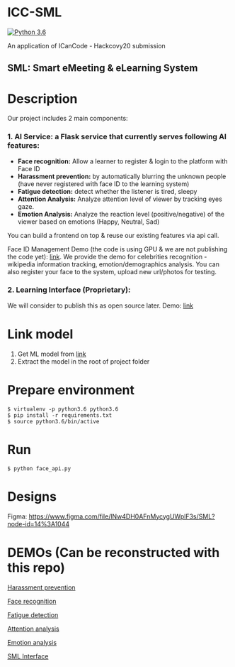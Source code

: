 # ICC-SML
[![Python 3.6](https://img.shields.io/badge/python-3.6-blue.svg)](https://www.python.org/downloads/release/python-360/)

An application of ICanCode - Hackcovy20 submission

## SML: Smart eMeeting & eLearning System

# Description
Our project includes 2 main components:
### 1. AI Service: a Flask service that currently serves following AI features:
+ **Face recognition:** Allow a learner to register & login to the platform with Face ID
+ **Harassment prevention:** by automatically blurring the unknown people (have never registered with face ID to the learning system)
+ **Fatigue detection:** detect whether the listener is tired, sleepy
+ **Attention Analysis:** Analyze attention level of viewer by tracking eyes gaze.
+ **Emotion Analysis:** Analyze the reaction level (positive/negative) of the viewer based on emotions (Happy, Neutral, Sad)

You can build a frontend on top & reuse our existing features via api call.

Face ID Management Demo (the code is using GPU & we are not publishing the code yet): [link](http://118.69.65.157:5000).
We provide the demo for celebrities recognition - wikipedia information tracking, emotion/demographics analysis. You can also register your face to the system, upload new url/photos for testing.

### 2. Learning Interface (Proprietary):
We will consider to publish this as open source later.
Demo: [link](https://www.figma.com/proto/lNw4DH0AFnMycygUWplF3s/SML?node-id=1%3A2&scaling=min-zoom)

# Link model

1. Get ML model from [link](https://drive.google.com/file/d/1w3saxS8RLuwsheWvOXR2AhMJKP_2v1PW/view?usp=sharing)
2. Extract the model in the root of project folder

# Prepare environment
```
$ virtualenv -p python3.6 python3.6
$ pip install -r requirements.txt
$ source python3.6/bin/active
```
# Run
```
$ python face_api.py
```

# Designs
Figma: https://www.figma.com/file/lNw4DH0AFnMycygUWplF3s/SML?node-id=14%3A1044

# DEMOs (Can be reconstructed with this repo)

[Harassment prevention](https://drive.google.com/file/d/19rC4sli6zkylduSiSHubo3JTn7NdJOb4/view)

[Face recognition](https://drive.google.com/file/d/1qbchRqN5PVrvm40vgwofU5oQn1zxBcPj/view)

[Fatigue detection](https://drive.google.com/file/d/19SgNCdk8IRv8rK-mo9xaG1Hr87PhxI0v/view)

[Attention analysis](https://drive.google.com/file/d/1I8E_1JCE5oD4lr1xc2YijEGMXSUAQHH-/view)

[Emotion analysis](https://drive.google.com/file/d/1UbYNIJh3ZceSDasynRbTI-ItGtn8PvUY/view)

[SML Interface](https://www.figma.com/proto/lNw4DH0AFnMycygUWplF3s/SML?node-id=1%3A2&scaling=min-zoom)
